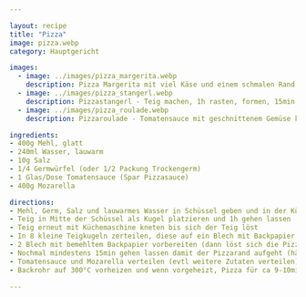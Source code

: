 ```yaml
---

layout: recipe
title: "Pizza"
image: pizza.webp
category: Hauptgericht

images:
  - image: ../images/pizza_margerita.webp
    description: Pizza Margerita mit viel Käse und einem schmalen Rand
  - image: ../images/pizza_stangerl.webp
    description: Pizzastangerl - Teig machen, 1h rasten, formen, 15min rasten, etwas Wasser drauf, 10min 250°C (vorgeheizt)
  - image: ../images/pizza_roulade.webp
    description: Pizzaroulade - Tomatensauce mit geschnittenem Gemüse köcheln, verteilen, zusammenrollen, dann bei 250°C 17min ins Rohr. Probleme - beim Rollen wegen warmen Gemüse kleben geblieben, Tomatensauce rinnt raus (evtl weglassen?), am Rand zuviel Teig, oben und unten zu resch (besser zb 200°C 25min?)

ingredients:
- 400g Mehl, glatt
- 240ml Wasser, lauwarm
- 10g Salz
- 1/4 Germwürfel (oder 1/2 Packung Trockengerm)
- 1 Glas/Dose Tomatensauce (Spar Pizzasauce)
- 400g Mozarella

directions:
- Mehl, Germ, Salz und lauwarmes Wasser in Schüssel geben und in der Küchenmaschine kneten
- Teig in Mitte der Schüssel als Kugel platzieren und 1h gehen lassen
- Teig erneut mit Küchemaschine kneten bis sich der Teig löst
- In 8 kleine Teigkugeln zerteilen, diese auf ein Blech mit Backpapier verteilen und 1h im Backrohr gehen lassen
- 2 Blech mit bemehltem Backpapier vorbereiten (dann löst sich die Pizza besser und schmeckt leicht "rustikal" auf der Unterseite). Jede Teigkugel zu einer kleinen Pizza formen und auf die 2 Blech verteilen (4 Pizzas pro Blech)
- Nochmal mindestens 15min gehen lassen damit der Pizzarand aufgeht (hält die Flüssigkeit gut. Man hat reschen Rand und saftiges Inneres)
- Tomatensauce und Mozarella verteilen (evtl weitere Zutaten verteilen)
- Backrohr auf 300°C vorheizen und wenn vorgeheizt, Pizza für ca 9-10min ins Backrohr geben

---
```

